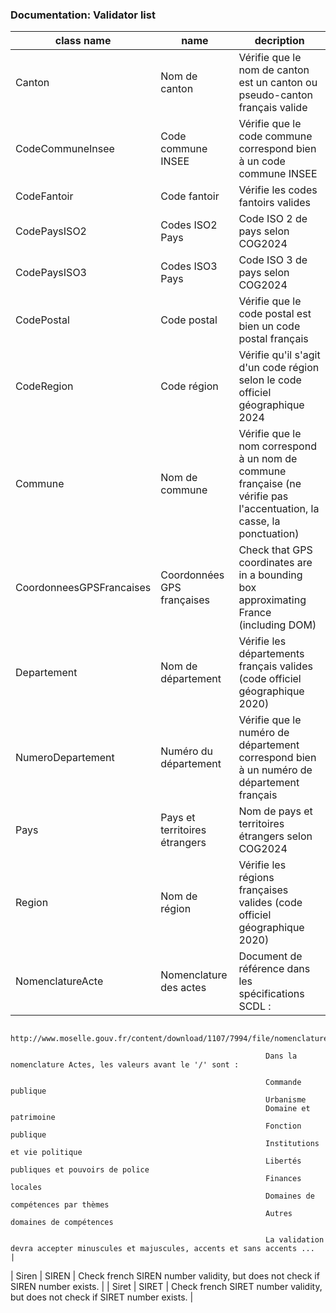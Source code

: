 ### Documentation: Validator list

| class name     | name | decription    |
| -------------- | ---- |-------------- |
| Canton     | Nom de canton |  Vérifie que le nom de canton est un canton ou pseudo-canton français valide    |
| CodeCommuneInsee     | Code commune INSEE |  Vérifie que le code commune correspond bien à un code commune INSEE    |
| CodeFantoir     | Code fantoir |  Vérifie les codes fantoirs valides    |
| CodePaysISO2     | Codes ISO2 Pays |  Code ISO 2 de pays selon COG2024    |
| CodePaysISO3     | Codes ISO3 Pays |  Code ISO 3 de pays selon COG2024    |
| CodePostal     | Code postal |  Vérifie que le code postal est bien un code postal français    |
| CodeRegion     | Code région |  Vérifie qu'il s'agit d'un code région selon le code officiel géographique 2024    |
| Commune     | Nom de commune |  Vérifie que le nom correspond à un nom de commune française (ne vérifie pas l'accentuation, la casse, la ponctuation)    |
| CoordonneesGPSFrancaises     | Coordonnées GPS françaises |  Check that GPS coordinates are in a bounding box approximating France (including DOM)    |
| Departement     | Nom de département |  Vérifie les départements français valides (code officiel géographique 2020)    |
| NumeroDepartement     | Numéro du département |  Vérifie que le numéro de département correspond bien à un numéro de département français    |
| Pays     | Pays et territoires étrangers |  Nom de pays et territoires étrangers selon COG2024    |
| Region     | Nom de région |  Vérifie les régions françaises valides (code officiel géographique 2020)    |
| NomenclatureActe     | Nomenclature des actes |  Document de référence dans les spécifications SCDL :

                                                             http://www.moselle.gouv.fr/content/download/1107/7994/file/nomenclature.pdf
                                                     
                                                             Dans la nomenclature Actes, les valeurs avant le '/' sont :
                                                     
                                                             Commande publique
                                                             Urbanisme
                                                             Domaine et patrimoine
                                                             Fonction publique
                                                             Institutions et vie politique
                                                             Libertés publiques et pouvoirs de police
                                                             Finances locales
                                                             Domaines de compétences par thèmes
                                                             Autres domaines de compétences
                                                     
                                                             La validation devra accepter minuscules et majuscules, accents et sans accents ...    |
| Siren     | SIREN |  Check french SIREN number validity, but does not check if SIREN number exists.    |
| Siret     | SIRET |  Check french SIRET number validity, but does not check if SIRET number exists.    |
